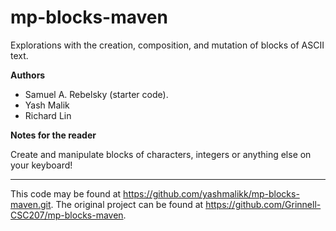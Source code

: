 # mp-blocks-maven

Explorations with the creation, composition, and mutation of blocks of ASCII text.

**Authors**

* Samuel A. Rebelsky (starter code).
* Yash Malik
* Richard Lin

**Notes for the reader**

Create and manipulate blocks of characters, integers or anything else on your keyboard!

---

This code may be found at <https://github.com/yashmalikk/mp-blocks-maven.git>. The original project can be found at <https://github.com/Grinnell-CSC207/mp-blocks-maven>.
